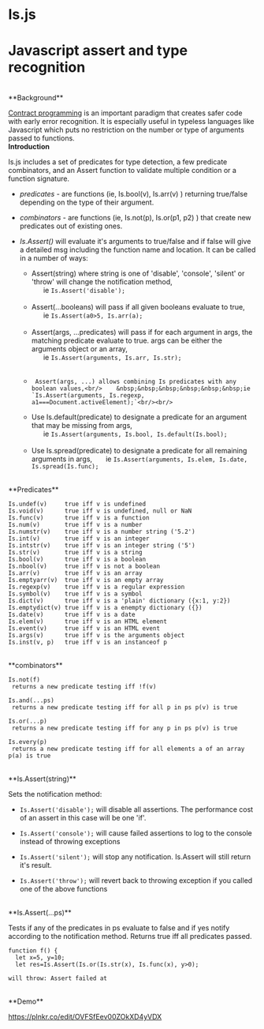 # **Is.js**

# Javascript assert and type recognition

<br />
**Background**

[Contract programming](https://en.wikipedia.org/wiki/Design_by_contract) is an important paradigm that creates safer code with early error recognition. It is especially useful in typeless languages like Javascript which puts no restriction on the number or type of arguments passed to functions.
<br/>
**Introduction**

Is.js includes a set of predicates for type detection, a few predicate combinators, and an Assert function to validate multiple condition or a function signature.

 - *predicates* - are functions (ie, Is.bool(v), Is.arr(v) ) returning true/false depending on the type of their argument.
 
 - *combinators* - are functions (ie, Is.not(p), Is.or(p1, p2) ) that create new predicates out of existing ones.
 
 - *Is.Assert()* will evaluate it's arguments to true/false and if false will give a detailed msg including the function name and location. It can be called in a number of ways:<br/>
     - Assert(string) where string is one of 'disable', 'console', 'silent' or 'throw' will change the notification method,<br/>     &nbsp;&nbsp;&nbsp;&nbsp;&nbsp;&nbsp;ie `Is.Assert('disable');`<br/><br/>      
     - Assert(...booleans) will pass if all given booleans evaluate to true, <br/>&nbsp;&nbsp;&nbsp;&nbsp;&nbsp;&nbsp;ie `Is.Assert(a0>5, Is.arr(a);`<br/><br/>      
     - Assert(args, ...predicates) will pass if for each argument in args, the matching predicate evaluate to true. args can be either the arguments object or an array, <br/>&nbsp;&nbsp;&nbsp;&nbsp;&nbsp;&nbsp;ie `Is.Assert(arguments, Is.arr, Is.str);`<br/><br/>
     -      Assert(args, ...) allows combining Is predicates with any boolean values,<br/>    &nbsp;&nbsp;&nbsp;&nbsp;&nbsp;&nbsp;ie `Is.Assert(arguments, Is.regexp, a1===Document.activeElement);`<br/><br/>
     - Use  Is.default(predicate) to designate a predicate for an argument that may be missing from args,<br/>     &nbsp;&nbsp;&nbsp;&nbsp;&nbsp;&nbsp;ie `Is.Assert(arguments, Is.bool, Is.default(Is.bool);`<br/><br/>
     - Use Is.spread(predicate) to designate a predicate for all remaining arguments in args,
     &nbsp;&nbsp;&nbsp;&nbsp;&nbsp;&nbsp;ie `Is.Assert(arguments, Is.elem, Is.date, Is.spread(Is.func);`
     

<br />
**Predicates**


    Is.undef(v)		true iff v is undefined
    Is.void(v)		true iff v is undefined, null or NaN
    Is.func(v)      true iff v is a function
    Is.num(v)		true iff v is a number
    Is.numstr(v)	true iff v is a number string ('5.2')
    Is.int(v)		true iff v is an integer
    Is.intstr(v)	true iff v is an integer string ('5')
    Is.str(v)		true iff v is a string
    Is.bool(v)		true iff v is a boolean
    Is.nbool(v)		true iff v is not a boolean
    Is.arr(v)		true iff v is an array
    Is.emptyarr(v)	true iff v is an empty array
    Is.regexp(v)    true iff v is a regular expression
    Is.symbol(v)	true iff v is a symbol
    Is.dict(v)		true iff v is a 'plain' dictionary ({x:1, y:2})
    Is.emptydict(v)	true iff v is a enempty dictionary ({})
    Is.date(v)		true iff v is a date
    Is.elem(v)		true iff v is an HTML element
    Is.event(v)		true iff v is an HTML event
    Is.args(v)		true iff v is the arguments object
    Is.inst(v, p)	true iff v is an instanceof p

<br />
**combinators**

    Is.not(f)	    
     returns a new predicate testing iff !f(v)
       
    Is.and(...ps)	    
     returns a new predicate testing iff for all p in ps p(v) is true

    Is.or(...p)	    
     returns a new predicate testing iff for any p in ps p(v) is true

    Is.every(p)	    
     returns a new predicate testing iff for all elements a of an array p(a) is true

<br />
**Is.Assert(string)**

Sets the notification method:

 - `Is.Assert('disable');` will disable all assertions. The performance cost of an assert in this case will be one 'if'.
 
 - `Is.Assert('console');` will cause failed assertions to log to the console instead of throwing exceptions
 
 - `Is.Assert('silent');` will stop any notification. Is.Assert will still return it's result.  
 
 - `Is.Assert('throw');` will revert back to throwing exception if you called one of the above functions  

<br />
**Is.Assert(...ps)**

Tests if any of the predicates in ps evaluate to false and if yes notify according to the notification method. Returns true iff all predicates passed.

    function f() {
      let x=5, y=10;
      let res=Is.Assert(Is.or(Is.str(x), Is.func(x), y>0);
    
    will throw: Assert failed at  

  
  
<br />
**Demo**

https://plnkr.co/edit/OVFSfEev00ZOkXD4yVDX




